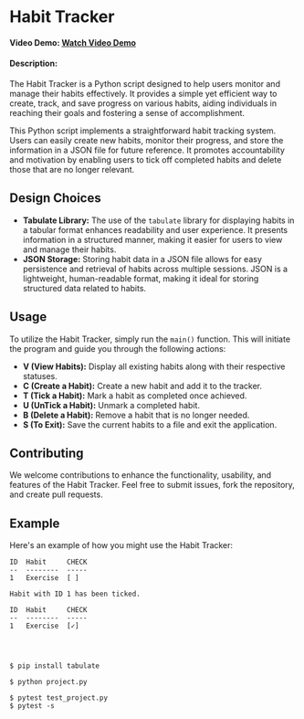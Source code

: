 # Habit Tracker
#### Video Demo: [Watch Video Demo](https://www.youtube.com/watch?v=t6UcJyNCfd4)

#### Description:
The Habit Tracker is a Python script designed to help users monitor and manage their habits effectively. It provides a simple yet efficient way to create, track, and save progress on various habits, aiding individuals in reaching their goals and fostering a sense of accomplishment.

This Python script implements a straightforward habit tracking system. Users can easily create new habits, monitor their progress, and store the information in a JSON file for future reference. It promotes accountability and motivation by enabling users to tick off completed habits and delete those that are no longer relevant.

## Design Choices
- **Tabulate Library:** The use of the `tabulate` library for displaying habits in a tabular format enhances readability and user experience. It presents information in a structured manner, making it easier for users to view and manage their habits.
- **JSON Storage:** Storing habit data in a JSON file allows for easy persistence and retrieval of habits across multiple sessions. JSON is a lightweight, human-readable format, making it ideal for storing structured data related to habits.

## Usage

To utilize the Habit Tracker, simply run the `main()` function. This will initiate the program and guide you through the following actions:

- **V (View Habits):** Display all existing habits along with their respective statuses.
- **C (Create a Habit):** Create a new habit and add it to the tracker.
- **T (Tick a Habit):** Mark a habit as completed once achieved.
- **U (UnTick a Habit):** Unmark a completed habit.
- **B (Delete a Habit):** Remove a habit that is no longer needed.
- **S (To Exit):** Save the current habits to a file and exit the application.

## Contributing
We welcome contributions to enhance the functionality, usability, and features of the Habit Tracker. Feel free to submit issues, fork the repository, and create pull requests.

## Example

Here's an example of how you might use the Habit Tracker:

```plaintext
ID  Habit     CHECK
--  --------  -----
1   Exercise  [ ]

Habit with ID 1 has been ticked.

ID  Habit     CHECK
--  --------  -----
1   Exercise  [✓]




$ pip install tabulate

$ python project.py

$ pytest test_project.py
$ pytest -s

